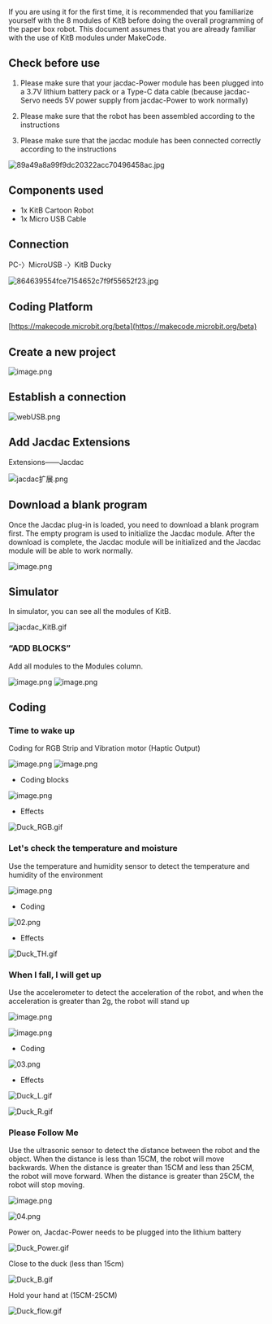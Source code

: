 
If you are using it for the first time, it is recommended that you familiarize yourself with the 8 modules of KitB before doing the overall programming of the paper box robot. This document assumes that you are already familiar with the use of KitB modules under MakeCode.

## Check before use

1. Please make sure that your jacdac-Power module has been plugged into a 3.7V lithium battery pack or a Type-C data cable (because jacdac-Servo needs 5V power supply from jacdac-Power to work normally)

2. Please make sure that the robot has been assembled according to the instructions

3. Please make sure that the jacdac module has been connected correctly according to the instructions

![89a49a8a99f9dc20322acc70496458ac.jpg](1693216719568-850d4abc-c0c7-43bf-ae9c-cd62de0a7773.jpeg)

## Components used

- 1x KitB Cartoon Robot
- 1x Micro USB Cable


## Connection

PC-〉MicroUSB -〉KitB Ducky

![864639554fce7154652c7f9f55652f23.jpg](1693216642960-24b78266-3c99-4665-a6c0-507087f60b82.jpeg)

## Coding Platform
[https://makecode.microbit.org/beta](https://makecode.microbit.org/beta)

## Create a new project
![image.png](1692700473244-60ee22db-0dfc-4597-a91e-8cd0fcf2db5e.png)

## Establish a connection
![webUSB.png](1654764235950-bcac15b3-d541-45e1-85cd-fb513f76a2e9.png)

## Add Jacdac Extensions

Extensions——Jacdac

![jacdac扩展.png](1654764679183-85a74500-61e1-45f0-a497-a97afe749b58.png)

## Download a blank program

Once the Jacdac plug-in is loaded, you need to download a blank program first. The empty program is used to initialize the Jacdac module. After the download is complete, the Jacdac module will be initialized and the Jacdac module will be able to work normally.

![image.png](1692864692000-1876d422-885c-40f8-b4c2-59bd637cb2e9.png)

## Simulator

In simulator, you can see all the modules of KitB.

![jacdac_KitB.gif](1692863939803-417fafb2-99f0-42e4-9d21-80d882d16146.gif)

### “ADD BLOCKS”

Add all modules to the Modules column.

![image.png](1692864847707-5cd98b6e-824e-4df2-90a3-b91259fbc577.png)
![image.png](1692865317839-03b55154-0cc5-4a36-a494-6d92ca6771a2.png)


## Coding
### Time to wake up

Coding for RGB Strip and Vibration motor (Haptic Output)

![image.png](1693214551973-211483f6-4014-4029-be26-e278be58abc1.png)
![image.png](1693214611514-00b580bd-02ee-4aa4-a674-aac02faab362.png)

- Coding blocks

![image.png](1693214649611-6b1735e0-e855-4830-8776-8f58ca0934fc.png)
 
- Effects

![Duck_RGB.gif](1693219164076-97d92fc3-7b66-4cc2-bcc9-a72535dfd0b6.gif)

### Let's check the temperature and moisture

Use the temperature and humidity sensor to detect the temperature and humidity of the environment

![image.png](1693214963307-19515080-2537-480a-a585-5bc45d3f5d5e.png)

- Coding

![02.png](1693214914273-382ef34c-fd8a-45df-be76-95e0bf82cb8f.png)

- Effects

![Duck_TH.gif](1693220226423-e5d271f8-8a01-4766-ae4c-006d735e30be.gif)

### When I fall, I will get up

Use the accelerometer to detect the acceleration of the robot, and when the acceleration is greater than 2g, the robot will stand up

![image.png](1693215071719-53df3862-de47-4e6a-b639-88190839d6de.png)

![image.png](1693215090108-a9045b6f-1717-4221-8d15-099c32bf07d4.png)

- Coding

![03.png](1693215200906-c354801b-1b66-40c6-bbd1-193ec6dbac4a.png)

- Effects

![Duck_L.gif](1693221249626-620a3266-0e4c-40a5-b461-d9f206bb06a4.gif)

![Duck_R.gif](1693221255393-f7173490-5b8a-4b9e-bc61-fbce7c0e7b0e.gif)

### Please Follow Me

Use the ultrasonic sensor to detect the distance between the robot and the object. When the distance is less than 15CM, the robot will move backwards. When the distance is greater than 15CM and less than 25CM, the robot will move forward. When the distance is greater than 25CM, the robot will stop moving.

![image.png](1693215871068-edd56d03-6fa2-4923-a6a2-782dd01e1b94.png)

![04.png](1693216163643-1e25204b-9d7f-4e4b-96ac-990f95826121.png)

Power on, Jacdac-Power needs to be plugged into the lithium battery

![Duck_Power.gif](1693221271293-7b242d6b-e86e-4cff-97b7-5410e0eba674.gif)

Close to the duck (less than 15cm)

![Duck_B.gif](1693221305519-8b0fc737-34b0-43d4-92b9-2167855ff2e8.gif)

Hold your hand at (15CM-25CM)

![Duck_flow.gif](1693221336251-04066210-fcd5-4884-ab0a-122755e75b66.gif)
